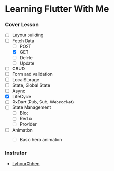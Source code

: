 # Learning Flutter With Me

### Cover Lesson
- [ ] Layout building
- [ ] Fetch Data
  - [ ] POST
  - [x] GET
  - [ ] Delete
  - [ ] Update
- [ ] CRUD 
- [ ] Form and validation
- [ ] LocalStorage
- [ ] State, Global State
- [ ] Async
- [x] LifeCycle
- [ ] RxDart (Pub, Sub, Websocket)
- [ ] State Management
    - [ ] Bloc
    - [ ] Redux 
    - [ ] Provider
- [ ] Animation
    - [ ] Basic hero animation
 


### Instrutor 
- [LyhourChhen](https://github.com/lyhourchhen)
